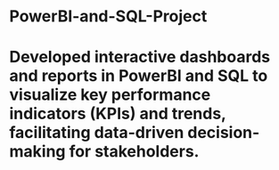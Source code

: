# PowerBI-and-SQL-Project
# Developed interactive dashboards and reports in PowerBI and SQL to visualize key performance indicators (KPIs) and trends, facilitating data-driven decision-making for stakeholders.
